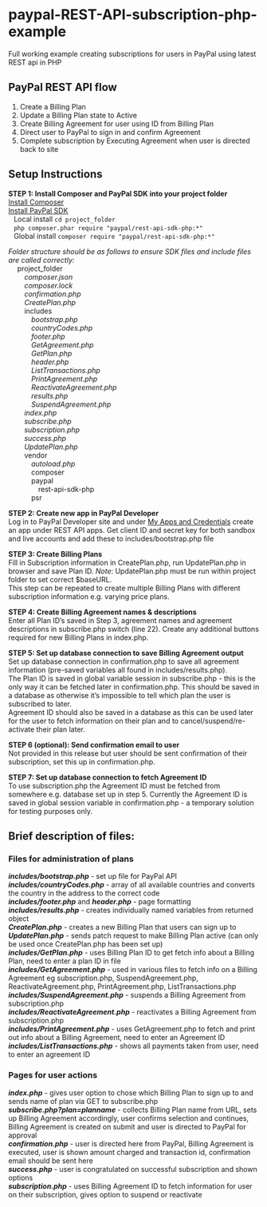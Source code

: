 # paypal-REST-API-subscription-php-example
Full working example creating subscriptions for users in PayPal using latest REST api in PHP

## PayPal REST API flow

1. Create a Billing Plan
2. Update a Billing Plan state to Active
3. Create Billing Agreement for user using ID from Billing Plan
4. Direct user to PayPal to sign in and confirm Agreement
5. Complete subscription by Executing Agreement when user is directed back to site

## Setup Instructions

**STEP 1: Install Composer and PayPal SDK into your project folder**  
[Install Composer](https://getcomposer.org/doc/00-intro.md)  
[Install PayPal SDK](https://developer.paypal.com/docs/api/quickstart/install/)  
&ensp; Local install `cd project_folder`  
&ensp; `php composer.phar require "paypal/rest-api-sdk-php:*"`  
&ensp; Global install `composer require "paypal/rest-api-sdk-php:*"`  

*Folder structure should be as follows to ensure SDK files and include files are called correctly:*  
&ensp;&ensp; project_folder  
&ensp;&ensp;&ensp;&ensp; *composer.json*  
&ensp;&ensp;&ensp;&ensp; *composer.lock*  
&ensp;&ensp;&ensp;&ensp; *confirmation.php*  
&ensp;&ensp;&ensp;&ensp; *CreatePlan.php*  
&ensp;&ensp;&ensp;&ensp; includes  
&ensp;&ensp;&ensp;&ensp;&ensp;&ensp; *bootstrap.php*  
&ensp;&ensp;&ensp;&ensp;&ensp;&ensp; *countryCodes.php*  
&ensp;&ensp;&ensp;&ensp;&ensp;&ensp; *footer.php*  
&ensp;&ensp;&ensp;&ensp;&ensp;&ensp; *GetAgreement.php*  
&ensp;&ensp;&ensp;&ensp;&ensp;&ensp; *GetPlan.php*  
&ensp;&ensp;&ensp;&ensp;&ensp;&ensp; *header.php*  
&ensp;&ensp;&ensp;&ensp;&ensp;&ensp; *ListTransactions.php*  
&ensp;&ensp;&ensp;&ensp;&ensp;&ensp; *PrintAgreement.php*  
&ensp;&ensp;&ensp;&ensp;&ensp;&ensp; *ReactivateAgreement.php*  
&ensp;&ensp;&ensp;&ensp;&ensp;&ensp; *results.php*  
&ensp;&ensp;&ensp;&ensp;&ensp;&ensp; *SuspendAgreement.php*  
&ensp;&ensp;&ensp;&ensp; *index.php*  
&ensp;&ensp;&ensp;&ensp; *subscribe.php*  
&ensp;&ensp;&ensp;&ensp; *subscription.php*  
&ensp;&ensp;&ensp;&ensp; *success.php*  
&ensp;&ensp;&ensp;&ensp; *UpdatePlan.php*  
&ensp;&ensp;&ensp;&ensp; vendor  
&ensp;&ensp;&ensp;&ensp;&ensp;&ensp; *autoload.php*  
&ensp;&ensp;&ensp;&ensp;&ensp;&ensp; composer  
&ensp;&ensp;&ensp;&ensp;&ensp;&ensp; paypal  
&ensp;&ensp;&ensp;&ensp;&ensp;&ensp;&ensp;&ensp; rest-api-sdk-php  
&ensp;&ensp;&ensp;&ensp;&ensp;&ensp; psr  

**STEP 2: Create new app in PayPal Developer**  
Log in to PayPal Developer site and under [My Apps and Credentials](https://developer.paypal.com/developer/applications/) create an app under REST API apps. Get client ID and secret key for both sandbox and live accounts and add these to includes/bootstrap.php file

**STEP 3: Create Billing Plans**  
Fill in Subscription information in CreatePlan.php, run UpdatePlan.php in browser and save Plan ID. *Note*: UpdatePlan.php must be run within project folder to set correct $baseURL.  
This step can be repeated to create multiple Billing Plans with different subscription information e.g. varying price plans.

**STEP 4: Create Billing Agreement names &amp; descriptions**  
Enter all Plan ID’s saved in Step 3, agreement names and agreement descriptions in subscribe.php switch (line 22). Create any additional buttons required for new Billing Plans in index.php.

**STEP 5: Set up database connection to save Billing Agreement output**  
Set up database connection in confirmation.php to save all agreement information (pre-saved variables all found in includes/results.php).   
The Plan ID is saved in global variable session in subscribe.php - this is the only way it can be fetched later in confirmation.php. This should be saved in a database as otherwise it’s impossible to tell which plan the user is subscribed to later.  
Agreement ID should also be saved in a database as this can be used later for the user to fetch information on their plan and to cancel/suspend/re-activate their plan later.

**STEP 6 (optional): Send confirmation email to user**  
Not provided in this release but user should be sent confirmation of their subscription, set this up in confirmation.php.

**STEP 7: Set up database connection to fetch Agreement ID**  
To use subscription.php the Agreement ID must be fetched from somewhere e.g. database set up in step 5. Currently the Agreement ID is saved in global session variable in confirmation.php - a temporary solution for testing purposes only.


## Brief description of files:

### Files for administration of plans

**_includes/bootstrap.php_** - set up file for PayPal API  
**_includes/countryCodes.php_** - array of all available countries and converts the country in the address to the correct code  
**_includes/footer.php_** and **_header.php_** - page formatting  
**_includes/results.php_** - creates individually named variables from returned object  
**_CreatePlan.php_** - creates a new Billing Plan that users can sign up to  
**_UpdatePlan.php_** - sends patch request to make Billing Plan active (can only be used once CreatePlan.php has been set up)  
**_includes/GetPlan.php_** - uses Billing Plan ID to get fetch info about a Billing Plan, need to enter a plan ID in file  
**_includes/GetAgreement.php_** - used in various files to fetch info on a Billing Agreement eg subscription.php, SuspendAgreement.php, ReactivateAgreement.php, PrintAgreement.php, ListTransactions.php  
**_includes/SuspendAgreement.php_** - suspends a Billing Agreement from subscription.php  
**_includes/ReactivateAgreement.php_** - reactivates a Billing Agreement from subscription.php  
**_includes/PrintAgreement.php_** - uses GetAgreement.php to fetch and print out info about a Billing Agreement, need to enter an Agreement ID  
**_includes/ListTransactions.php_** - shows all payments taken from user, need to enter an agreement ID

### Pages for user actions

**_index.php_** - gives user option to chose which Billing Plan to sign up to and sends name of plan via GET to subscribe.php  
**_subscribe.php?plan=planname_** - collects Billing Plan name from URL, sets up Billing Agreement accordingly, user confirms selection and continues, Billing Agreement is created on submit and user is directed to PayPal for approval  
**_confirmation.php_** - user is directed here from PayPal, Billing Agreement is executed, user is shown amount charged and transaction id, confirmation email should be sent here  
**_success.php_** - user is congratulated on successful subscription and shown options  
**_subscription.php_** - uses Billing Agreement ID to fetch information for user on their subscription, gives option to suspend or reactivate
